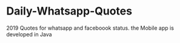 # Daily-Whatsapp-Quotes
2019 Quotes for whatsapp and faceboook status. the Mobile app is developed in Java 
